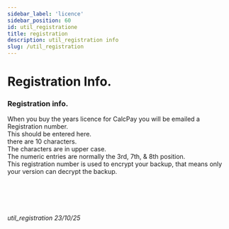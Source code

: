 ```yaml
---
sidebar_label: 'licence'
sidebar_position: 60
id: util_registratione
title: registration
description: util_registration info
slug: /util_registration
---
```


# Registration Info.

### Registration info.

When you buy the years licence for CalcPay you will be emailed a Registration number.  
This should be entered here.  
there are 10 characters.  
The characters are in upper case.  
The numeric entries are normally the 3rd, 7th, & 8th position.  
This registration number is used to encrypt your backup, that means only your version can decrypt the backup.
<br/>
<br/>
<br/>
<br/>
<br/>
###### util_registration 23/10/25